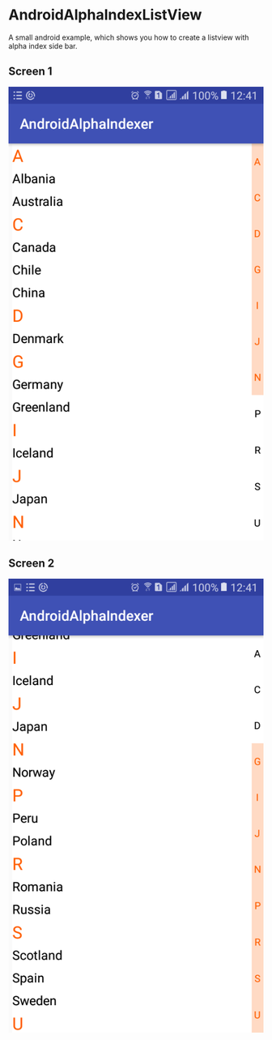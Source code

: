 # AndroidAlphaIndexListView
A small android example, which shows you how to create a listview with alpha index side bar.

## Screen 1
![scr1](images/scr1.png)

## Screen 2
![scr2](images/scr2.png)
